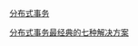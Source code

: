 [分布式事务](https://xiaomi-info.github.io/2020/01/02/distributed-transaction/)

[分布式事务最经典的七种解决方案](https://segmentfault.com/a/1190000040321750)